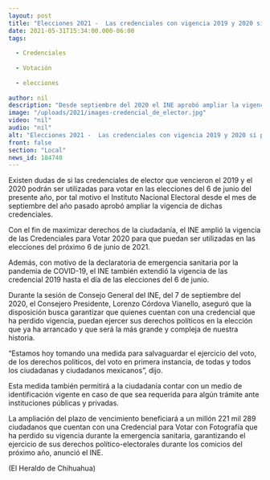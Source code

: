```yaml
---
layout: post
title: "Elecciones 2021 -  Las credenciales con vigencia 2019 y 2020 sí podrán votar"
date: 2021-05-31T15:34:00.000-06:00
tags:
  
  - Credenciales
  
  - Votación
  
  - elecciones
  
author: nil
description: "Desde septiembre del 2020 el INE aprobó ampliar la vigencia de dichas credenciales"
image: "/uploads/2021/images-credencial_de_elector.jpg"
video: "nil"
audio: "nil"
alt: "Elecciones 2021 -  Las credenciales con vigencia 2019 y 2020 sí podrán votar"
front: false
section: "Local"
news_id: 184740
---
```


Existen dudas de si las credenciales de elector que vencieron el 2019 y el 2020 podrán ser utilizadas para votar en las elecciones del 6 de junio del presente año, por tal motivo el Instituto Nacional Electoral desde el mes de septiembre del año pasado aprobó ampliar la vigencia de dichas credenciales.

Con el fin de maximizar derechos de la ciudadanía, el INE amplió la vigencia de las Credenciales para Votar 2020 para que puedan ser utilizadas en las elecciones del próximo 6 de junio de 2021.

Además, con motivo de la declaratoria de emergencia sanitaria por la pandemia de COVID-19, el INE también extendió la vigencia de las credencial 2019 hasta el día de las elecciones del 6 de junio.

Durante la sesión de Consejo General del INE, del 7 de septiembre del 2020, el Consejero Presidente, Lorenzo Córdova Vianello, aseguró que la disposición busca garantizar que quienes cuentan con una credencial que ha perdido vigencia, puedan ejercer sus derechos políticos en la elección que ya ha arrancado y que será la más grande y compleja de nuestra historia.

“Estamos hoy tomando una medida para salvaguardar el ejercicio del voto, de los derechos políticos, del voto en primera instancia, de todas y todos los ciudadanas y ciudadanos mexicanos”, dijo.

Esta medida también permitirá a la ciudadanía contar con un medio de identificación vigente en caso de que sea requerida para algún trámite ante instituciones públicas y privadas.

La ampliación del plazo de vencimiento beneficiará a un millón 221 mil 289 ciudadanos que cuentan con una Credencial para Votar con Fotografía que ha perdido su vigencia durante la emergencia sanitaria, garantizando el ejercicio de sus derechos político-electorales durante los comicios del próximo año, anunció el INE.

(El Heraldo de Chihuahua)